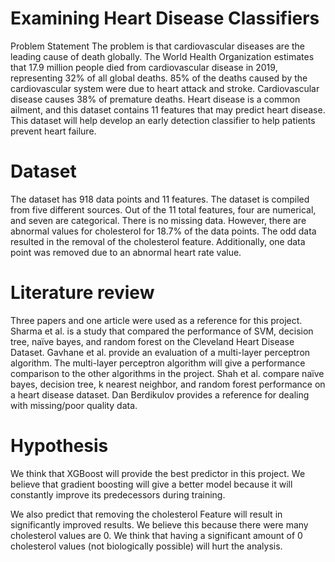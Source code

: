 # Examining Heart Disease Classifiers
Problem Statement
The problem is that cardiovascular diseases are the leading cause of death globally. The World Health Organization estimates that 17.9 million people died from cardiovascular disease in 2019, representing 32% of all global deaths. 85% of the deaths caused by the cardiovascular system were due to heart attack and stroke. Cardiovascular disease causes 38% of premature deaths. Heart disease is a common ailment, and this dataset contains 11 features that may predict heart disease. This dataset will help develop an early detection classifier to help patients prevent heart failure.

# Dataset
The dataset has 918 data points and 11 features. The dataset is compiled from five different sources. Out of the 11 total features, four are numerical, and seven are categorical. There is no missing data. However, there are abnormal values for cholesterol for 18.7% of the data points. The odd data resulted in the removal of the cholesterol feature. Additionally, one data point was removed due to an abnormal heart rate value.

# Literature review
Three papers and one article were used as a reference for this project. Sharma et al. is a study that compared the performance of SVM, decision tree, naïve bayes, and random forest on the Cleveland Heart Disease Dataset. Gavhane et al. provide an evaluation of a multi-layer perceptron algorithm. The multi-layer perceptron algorithm will give a performance comparison to the other algorithms in the project. Shah et al. compare naïve bayes, decision tree, k nearest neighbor, and random forest performance on a heart disease dataset. Dan Berdikulov provides a reference for dealing with missing/poor quality data.

# Hypothesis
We think that XGBoost will provide the best predictor in this project. We believe that gradient boosting will give a better model because it will constantly improve its predecessors during training.

We also predict that removing the cholesterol Feature will result in significantly improved results. We believe this because there were many cholesterol values are 0. We think that having a significant amount of 0 cholesterol values (not biologically possible) will hurt the analysis.

